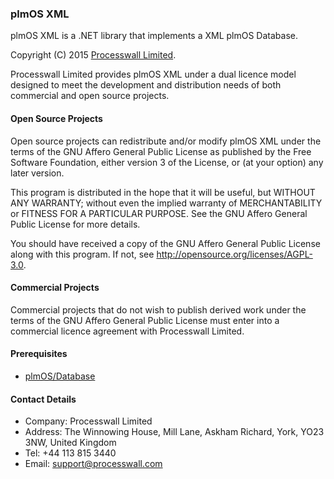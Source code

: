 ### plmOS XML

plmOS XML is a .NET library that implements a XML plmOS Database.

Copyright (C) 2015 [Processwall Limited](http://www.processwall.com).

Processwall Limited provides plmOS XML under a dual licence model designed to meet the development 
and distribution needs of both commercial and open source projects.

#### Open Source Projects

Open source projects can redistribute and/or modify plmOS XML under the terms of the 
GNU Affero General Public License as published by the Free Software Foundation, either version 3 of the License, or
(at your option) any later version.

This program is distributed in the hope that it will be useful,
but WITHOUT ANY WARRANTY; without even the implied warranty of
MERCHANTABILITY or FITNESS FOR A PARTICULAR PURPOSE.  See the
GNU Affero General Public License for more details.

You should have received a copy of the GNU Affero General Public License
along with this program.  If not, see http://opensource.org/licenses/AGPL-3.0.

#### Commercial Projects

Commercial projects that do not wish to publish derived work under the terms of the GNU Affero General Public License 
must enter into a commercial licence agreement with Processwall Limited.

#### Prerequisites

 * [plmOS/Database](https://github.com/plmOS/Database)
 
#### Contact Details

 * Company: Processwall Limited
 * Address: The Winnowing House, Mill Lane, Askham Richard, York, YO23 3NW, United Kingdom
 * Tel:     +44 113 815 3440
 * Email:   support@processwall.com